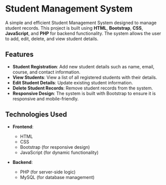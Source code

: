 # Student Management System

A simple and efficient Student Management System designed to manage student records. This project is built using **HTML**, **Bootstrap**, **CSS**, **JavaScript**, and **PHP** for backend functionality. The system allows the user to add, edit, delete, and view student details.

## Features

- **Student Registration**: Add new student details such as name, email, course, and contact information.
- **View Students**: View a list of all registered students with their details.
- **Edit Student Details**: Update existing student information.
- **Delete Student Records**: Remove student records from the system.
- **Responsive Design**: The system is built with Bootstrap to ensure it is responsive and mobile-friendly.

## Technologies Used

- **Frontend**:
  - HTML
  - CSS
  - Bootstrap (for responsive design)
  - JavaScript (for dynamic functionality)

- **Backend**:
  - PHP (for server-side logic)
  - MySQL (for database management)
